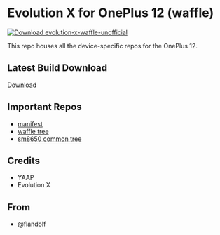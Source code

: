 # Evolution X for OnePlus 12 (waffle)

[![Download evolution-x-waffle-unofficial](https://img.shields.io/sourceforge/dt/evolution-x-waffle-unofficial.svg)](https://sourceforge.net/projects/evolution-x-waffle-unofficial/files/latest/download)    

This repo houses all the device-specific repos for the OnePlus 12.

## Latest Build Download

[Download](https://sourceforge.net/projects/evolution-x-waffle-unofficial/)

## Important Repos

- [manifest](https://github.com/op12-evolution-x/manifest)
- [waffle tree](https://github.com/op12-evolution-x/device_oneplus_waffle)
- [sm8650 common tree](https://github.com/op12-evolution-x/device_oneplus_sm8650-common)

## Credits

- YAAP
- Evolution X

## From

- @flandolf
